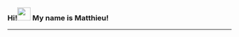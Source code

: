 ### Hi!<img src="https://raw.githubusercontent.com/MartinHeinz/MartinHeinz/master/wave.gif" width="30px"> My name is Matthieu!
---
